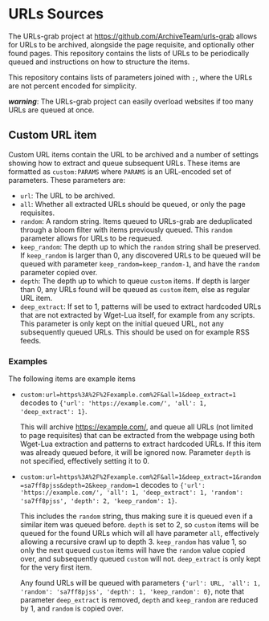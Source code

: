 # URLs Sources
The URLs-grab project at https://github.com/ArchiveTeam/urls-grab allows for URLs to be archived, alongside the page requisite, and optionally other found pages. This repository contains the lists of URLs to be periodically queued and instructions on how to structure the items.

This repository contains lists of parameters joined with `;`, where the URLs are not percent encoded for simplicity.

***warning***: The URLs-grab project can easily overload websites if too many URLs are queued at once.

## Custom URL item
Custom URL items contain the URL to be archived and a number of settings showing how to extract and queue subsequent URLs. These items are formatted as `custom:PARAMS` where `PARAMS` is an URL-encoded set of parameters. These parameters are:
 * `url`: The URL to be archived.
 * `all`: Whether all extracted URLs should be queued, or only the page requisites.
 * `random`: A random string. Items queued to URLs-grab are deduplicated through a bloom filter with items previously queued. This `random` parameter allows for URLs to be requeued.
 * `keep_random`: The depth up to which the `random` string shall be preserved. If `keep_random` is larger than 0, any discovered URLs to be queued will be queued with parameter `keep_random=keep_random-1`, and have the `random` parameter copied over.
 * `depth`: The depth up to which to queue `custom` items. If depth is larger than 0, any URLs found will be queued as `custom` item, else as regular URL item.
 * `deep_extract`: If set to 1, patterns will be used to extract hardcoded URLs that are not extracted by Wget-Lua itself, for example from any scripts. This parameter is only kept on the initial queued URL, not any subsequently queued URLs. This should be used on for example RSS feeds.

### Examples
The following items are example items
 * `custom:url=https%3A%2F%2Fexample.com%2F&all=1&deep_extract=1` decodes to `{'url': 'https://example.com/', 'all': 1, 'deep_extract': 1}`.

   This will archive https://example.com/, and queue all URLs (not limited to page requisites) that can be extracted from the webpage using both Wget-Lua extraction and patterns to extract hardcoded URLs. If this item was already queued before, it will be ignored now. Parameter `depth` is not specified, effectively setting it to 0.

 * `custom:url=https%3A%2F%2Fexample.com%2F&all=1&deep_extract=1&random=sa7ff8pjss&depth=2&keep_random=1` decodes to `{'url': 'https://example.com/', 'all': 1, 'deep_extract': 1, 'random': 'sa7ff8pjss', 'depth': 2, 'keep_random': 1}`.

   This includes the `random` string, thus making sure it is queued even if a similar item was queued before. `depth` is set to 2, so `custom` items will be queued for the found URLs which will all have parameter `all`, effectively allowing a recursive crawl up to depth 3. `keep_random` has value 1, so only the next queued `custom` items will have the `random` value copied over, and subsequently queued `custom` will not. `deep_extract` is only kept for the very first item.

   Any found URLs will be queued with parameters `{'url': URL, 'all': 1, 'random': 'sa7ff8pjss', 'depth': 1, 'keep_random': 0}`, note that parameter `deep_extract` is removed, `depth` and `keep_random` are reduced by 1, and `random` is copied over.
   
